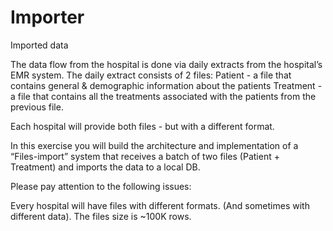 # Importer

Imported data

The data flow from the hospital is done via daily extracts from the hospital’s EMR system. The daily extract consists of 2 files:
Patient - a file that contains general & demographic information about the patients
Treatment - a file that contains all the treatments associated with the patients from the previous file.

Each hospital will provide both files - but with a different format.

In this exercise you will build the architecture and implementation of a “Files-import” system that receives a batch of two files (Patient + Treatment) and imports the data to a local DB.

Please pay attention to the following issues:

Every hospital will have files with different formats. (And sometimes with different data).
The files size is ~100K rows.
